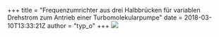 +++
title = "Frequenzumrichter aus drei Halbbrücken für variablen Drehstrom zum Antrieb einer Turbomolekularpumpe"
date = 2018-03-10T13:33:21Z
author = "typ_o"
+++
[![](https://flipdot.org/blog/uploads/IMG_4954.serendipityThumb.JPG)](https://flipdot.org/blog/uploads/IMG_4954.JPG)
